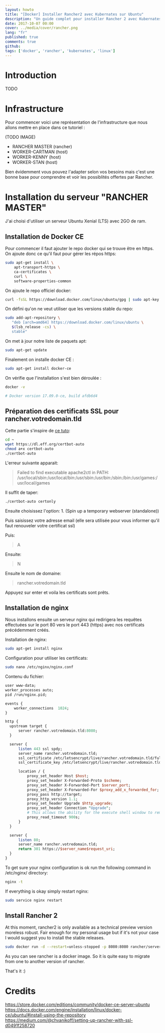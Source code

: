 ```yaml
---
layout: howto
title: "[Docker] Installer Rancher2 avec Kubernates sur Ubuntu"
description: "Un guide complet pour installer Rancher 2 avec Kubernates sur Ubuntu"
date: 2017-10-07 00:00
cover: ../media/cover/rancher.png
lang: "fr"
published: true
comments: true
github: 
tags: ['docker', 'rancher', 'kubernates', 'linux']
---
```


# Introduction

TODO

# Infrastructure
Pour commencer voici une représentation de l'infrastructure que nous allons mettre en place dans ce tutoriel :

(TODO IMAGE)

* RANCHER MASTER (rancher)
* WORKER-CARTMAN (host)
* WORKER-KENNY (host)
* WORKER-STAN (host)

Bien évidemment vous pouvez l'adapter selon vos besoins mais c'est une bonne base pour comprendre et voir les
possiblités offertes par Rancher.

# Installation du serveur "RANCHER MASTER"

J'ai choisi d'utiliser un serveur Ubuntu Xenial (LTS) avec 2GO de ram.

## Installation de Docker CE

Pour commencer il faut ajouter le repo docker qui se trouve être en https. On ajoute donc ce qu'il faut pour gérer les répos https:

```bash
sudo apt-get install \
    apt-transport-https \
    ca-certificates \
    curl \
    software-properties-common
```

On ajoute le repo officiel docker:

```bash
curl -fsSL https://download.docker.com/linux/ubuntu/gpg | sudo apt-key add -
```

On défini qu'on ne veut utiliser que les versions stable du repo:
```bash
sudo add-apt-repository \
   "deb [arch=amd64] https://download.docker.com/linux/ubuntu \
   $(lsb_release -cs) \
   stable"
```

On met à jour notre liste de paquets apt:
```bash
sudo apt-get update
```

Finalement on installe docker CE :
```bash
sudo apt-get install docker-ce
```

On vérifie que l'installation s'est bien déroulée :
```bash
docker -v

# Docker version 17.09.0-ce, build afdb6d4

```

## Préparation des certificats SSL pour rancher.votredomain.tld

Cette partie s'inspire de [ce tuto](https://medium.com/@chvanikoff/setting-up-rancher-with-ssl-d0491f258720):

```bash
cd ~
wget https://dl.eff.org/certbot-auto
chmod a+x certbot-auto
./certbot-auto
```

L'erreur suivante apparait:
> Failed to find executable apache2ctl in PATH: /usr/local/sbin:/usr/local/bin:/usr/sbin:/usr/bin:/sbin:/bin:/usr/games:/usr/local/games

Il suffit de taper:
```bash
./certbot-auto certonly
```

Ensuite choisissez l'option: 1. (Spin up a temporary webserver (standalone))

Puis saisissez votre adresse email (elle sera utilisée pour vous informer qu'il faut renouveler votre certificat ssl)

Puis:
> A

Ensuite:
> N

Ensuite le nom de domaine:
> rancher.votredomain.tld

Appuyez sur enter et voila les certificats sont prêts.

## Installation de nginx

Nous installons ensuite un serveur nginx qui redirigera les requêtes effectuées sur le port 80 vers le port 443 (https)
avec nos certificats précédemment créés.

Installation de nginx:
```bash
sudo apt-get install nginx
```

Configuration pour utiliser les certificats:
```bash
sudo nano /etc/nginx/nginx.conf
```

Contenu du fichier:
```perl
user www-data;
worker_processes auto;
pid /run/nginx.pid;

events {
    worker_connections  1024;
}

http {
  upstream target {
      server rancher.votredomain.tld:8080;
  }

  server {
      listen 443 ssl spdy;
      server_name rancher.votredomain.tld;
      ssl_certificate /etc/letsencrypt/live/rancher.votredomain.tld/fullchain.pem;
      ssl_certificate_key /etc/letsencrypt/live/rancher.votredomain.tld/privkey.pem;

      location / {
          proxy_set_header Host $host;
          proxy_set_header X-Forwarded-Proto $scheme;
          proxy_set_header X-Forwarded-Port $server_port;
          proxy_set_header X-Forwarded-For $proxy_add_x_forwarded_for;
          proxy_pass http://target;
          proxy_http_version 1.1;
          proxy_set_header Upgrade $http_upgrade;
          proxy_set_header Connection "Upgrade";
          # This allows the ability for the execute shell window to remain open for up to 15 minutes. Without this parameter, the default is 1 minute and will automatically close.
          proxy_read_timeout 900s;
      }
  }

  server {
      listen 80;
      server_name rancher.votredomain.tld;
      return 301 https://$server_name$request_uri;
  }
}
```

To get sure your nginx configuration is ok run the following command in /etc/nginx/ directory:

```bash
nginx -t
```

If everything is okay simply restart nginx:
```bash
sudo service nginx restart
```


## Install Rancher 2

At this moment, rancher2 is only available as a technical preview version moreless robust. Fair enough for my personal
usage but if it's not your case I would suggest you to install the stable releases.

```bash
sudo docker run -d --restart=unless-stopped -p 8080:8080 rancher/server:preview
```

As you can see rancher is a docker image. So it is quite easy to migrate from one to another version of rancher.

That's it :)

# Credits
https://store.docker.com/editions/community/docker-ce-server-ubuntu
https://docs.docker.com/engine/installation/linux/docker-ce/ubuntu/#install-using-the-repository
https://medium.com/@chvanikoff/setting-up-rancher-with-ssl-d0491f258720